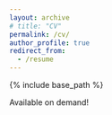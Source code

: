```yaml
---
layout: archive
# title: "CV"
permalink: /cv/
author_profile: true
redirect_from:
  - /resume
---
```


{% include base_path %}


Available on demand!
<!-- <span style="font-size:20px;">Education</span>
======
* Ph.D. in Computer Science, RMIT, Australia, 2022.
* Honours in Computer Science, RMIT, Australia, 2019. GPA 3.4/4, thesis with HD.
* Bachelor in Computer Engineering – Software, Azad University (Iran). GPA 16.10/20.

<span style="font-size:20px;">Work experience</span>
======
* Lecturer (Assistant Professor), Deakin University (Burwood Campus), Australia, 2023.
* Postdoc Research Fellow, School of Computing Technologies, RMIT University, May 2022-November 2023.
* Senior Software Engineer. Novatti Co., Australia., 2020-2022.
* Sessional (tutor), School of Computing Technologies, RMIT, Australia, 2018 - 2019
<!-- * Java Developer, Nexright Co, Australia, Feb 2014–Dec 2014. -->

  
<!-- <span style="font-size:20px;">Major R&D projects</span>
======
* CRC-P project on Cryptocurrencies and Fraud detection. Novatti Co. and RMIT.
* Product design/development in cybersecurity for digital payment. Novatti Co.
* Product design/development on OAuth 2.0 security protocol and PingFederate server. Nexright Co.
* Product design/development on Web Services (text-chat, audio, and video services) using SOA, JMF framework, and RTP
(real-time) protocol. Modirane Daneshmehvar Co.
* Product design/development of communication services platform using Swing. Modirane Daneshmehvar Co.

<span style="font-size:20px;">Major Roles</span>
======
* Member of CREST (2023-Now).
* Member of CCSRI (2021-Now).
* Member of GreenCryptLab (February 2022-now).

<span style="font-size:20px;">Keynotes</span>
======
* In 2020, I was invited to give a talk at the CSS group (Cloud, System, Security) Seminars group at RMIT. I presented my
latest research work on blockchain scalability and performance.
* In October 2021, I was invited to present my research work (published in IEEE Transactions on Services Computing) at
the Centre of Cyber Security Research & Innovation (CCSRI) HDR Conference as a Keynote.
* In March 2022, I was invited to give a keynote speech at the GreenCryptoLab launch, where I presented holistic overview
of blockchain technology, its advantages and limitations, the existing works and their shortcomings and my contributions to
blockchain technology.  

<span style="font-size:20px;">Research Funding</span>
======
* Z. Tari, K. Jackson, N. Sohrabi, P. Fernando, N. Gooneratne, M. Warren, R. Mahmud, Q. Fu, H. Dong (2023/2024-
2025/2026). Fast and Secure Crypto Payments for E-Commerce Merchants. $2,314,813 (CRC-P) + $960,000 (Novatti).
Total budget: $6,084,269.

<span style="font-size:20px;">Professional Activities</span>
======
* Technical PC member CIKM 2024.
* Technical PC member FAB’24 (In conjunction with VLDB’24)
* May 2024 - Organised/run CRC-P Industry Workshop – Partners Involved: Novatti, RMIT, Swyftx, ThankQ, Deakin
* January 2024 - PC Co-Chair - AISC conference.
* Technical PC member DSN2024.
* Technical PC member AISC 2024.
* Technical PC member ACISP24.
* Review Journals: CSUR; TDSC.
* Review Conference: ICDCS; ESORICS, AISC, ACISP, CIKM, DSN. -->

<!-- <span style="font-size:20px;">HDR Completions (Principal Supervisor)</span>
======
* Dr Abdullah Alsaedi: Towards Effective and Adaptive Anomaly Detection Methods for Industrial Network Systems. May
2024.
* Dr Juhar Abdella: Towards a Secure and Scalable Blockchain-based Peer-to-Peer Energy Trading System. July 2023. -->

  
 
